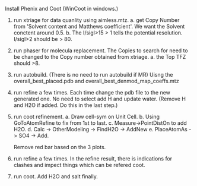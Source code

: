 Install Phenix and Coot (WinCoot in windows.)

1. run xtriage for data quanlity using aimless.mtz.
    a. get Copy Number from 'Solvent content and Matthews coefficient'. We want the Solvent conctent around 0.5.
    b. The I/sigI>15 > 1 tells the potential resolution. I/sigI>2 should be > 80.

2. run phaser for molecula replacement.
    The Copies to search for need to be changed to the Copy number obtained from xtriage.
    a. the Top TFZ should >8.

3. run autobuild. (There is no need to run autobuild if MR)
    Uisng the overall_best_placed.pdb and overall_best_denmod_map_coeffs.mtz

4. run refine a few times. 
    Each time change the pdb file to the new generated one.
    No need to select add H and update water. (Remove H and H2O if added. Do this in the last step.)

5. run coot refinement.
    a. Draw cell-sym on Unit Cell.
    b. Using GoToAtomRefine to fix from 1st to last.
    c. Measure->PointDistOn to add H2O.
    d. Calc -> OtherModeling -> FindH2O -> AddNew
    e. PlaceAtomAs -> SO4 -> Add.

    Remove red bar based on the 3 plots. 

6. run refine a few times.
    In the refine result, there is indications for clashes and impect things which can be refered coot.

7. run coot. Add H2O and salt finally.